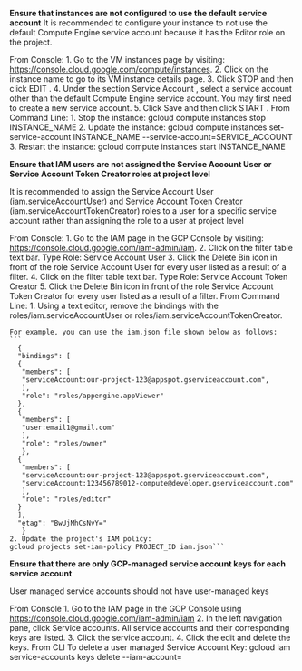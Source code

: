 **Ensure that instances are not configured to use the default service account**
  It is recommended to configure your instance to not use the default Compute Engine
  service account because it has the Editor role on the project.

  From Console:
    1. Go to the VM instances page by visiting:
      https://console.cloud.google.com/compute/instances.
    2. Click on the instance name to go to its VM instance details page.
    3. Click STOP and then click EDIT .
    4. Under the section Service Account , select a service account other than the default
      Compute Engine service account. You may first need to create a new service
      account.
    5. Click Save and then click START .
  From Command Line:
    1. Stop the instance:
      gcloud compute instances stop INSTANCE_NAME
    2. Update the instance:
      gcloud compute instances set-service-account INSTANCE_NAME --service-account=SERVICE_ACCOUNT
    3. Restart the instance:
      gcloud compute instances start INSTANCE_NAME
  
**Ensure that IAM users are not assigned the Service Account User or
  Service Account Token Creator roles at project level**

  It is recommended to assign the Service Account User (iam.serviceAccountUser) and
  Service Account Token Creator (iam.serviceAccountTokenCreator) roles to a user for
  a specific service account rather than assigning the role to a user at project level

  From Console:
    1. Go to the IAM page in the GCP Console by visiting:
    https://console.cloud.google.com/iam-admin/iam.
    2. Click on the filter table text bar. Type Role: Service Account User
    3. Click the Delete Bin icon in front of the role Service Account User for every user
    listed as a result of a filter.
    4. Click on the filter table text bar. Type Role: Service Account Token Creator
    5. Click the Delete Bin icon in front of the role Service Account Token Creator for
    every user listed as a result of a filter.
  From Command Line:
    1. Using a text editor, remove the bindings with the roles/iam.serviceAccountUser
    or roles/iam.serviceAccountTokenCreator.

    For example, you can use the iam.json file shown below as follows:
    ```
      {
      "bindings": [
      {
       "members": [
       "serviceAccount:our-project-123@appspot.gserviceaccount.com",
       ],
       "role": "roles/appengine.appViewer"
      },
      {
       "members": [
       "user:email1@gmail.com"
       ],
       "role": "roles/owner"
       },
      {
       "members": [
       "serviceAccount:our-project-123@appspot.gserviceaccount.com",
       "serviceAccount:123456789012-compute@developer.gserviceaccount.com"
       ],
       "role": "roles/editor"
      }
      ],
      "etag": "BwUjMhCsNvY="
       }
    2. Update the project's IAM policy:
    gcloud projects set-iam-policy PROJECT_ID iam.json```


**Ensure that there are only GCP-managed service account keys for each service account**

  User managed service accounts should not have user-managed keys

  From Console
    1. Go to the IAM page in the GCP Console using https://console.cloud.google.com/iam-admin/iam
    2. In the left navigation pane, click Service accounts. All service accounts and their corresponding keys are listed.
    3. Click the service account.
    4. Click the edit and delete the keys.
  From CLI To delete a user managed Service Account Key:
    gcloud iam service-accounts keys delete --iam-account=<user-managed-service-account-EMAIL> <KEY-ID>
